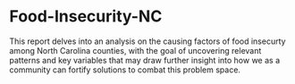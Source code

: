 # Food-Insecurity-NC
This report delves into an analysis on the causing factors of food insecurty among North Carolina counties, with the goal of uncovering relevant patterns and key variables that may draw further insight into how we as a community can fortify solutions to combat this problem space. 
